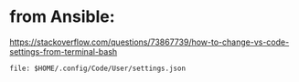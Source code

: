 # from Ansible:
https://stackoverflow.com/questions/73867739/how-to-change-vs-code-settings-from-terminal-bash

`file: $HOME/.config/Code/User/settings.json`
